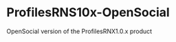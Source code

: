 ProfilesRNS10x-OpenSocial
=========================

OpenSocial version of the ProfilesRNX1.0.x product